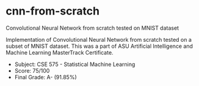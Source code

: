 # cnn-from-scratch
Convolutional Neural Network from scratch tested on MNIST dataset

Implementation of Convolutional Neural Network from scratch tested on a subset of MNIST dataset. This was a part of ASU Artificial Intelligence and Machine Learning MasterTrack Certificate.

- Subject: CSE 575 - Statistical Machine Learning
- Score: 75/100
- Final Grade: A- (91.85%)
